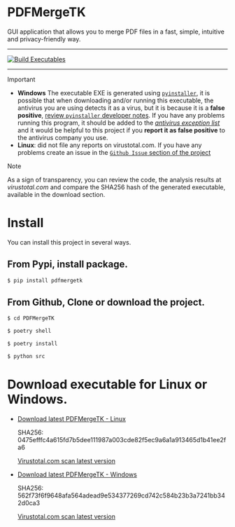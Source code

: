 # PDFMergeTK

GUI application that allows you to merge PDF files in a fast, simple, intuitive and privacy-friendly way.

---

[![Build Executables](https://github.com/kurotom/PDFMergeTK/actions/workflows/build.yml/badge.svg)](https://github.com/kurotom/PDFMergeTK/actions/workflows/build.yml)

---

> [!IMPORTANT]
> * **Windows**
> The executable EXE is generated using [`pyinstaller`](https://pyinstaller.org/en/stable/), it is possible that when downloading and/or running this executable, the antivirus you are using detects it as a virus, but it is because it is a **false positive**, [review `pyinstaller` developer notes](https://github.com/pyinstaller/pyinstaller/blob/develop/.github/ISSUE_TEMPLATE/antivirus.md). If you have any problems running this program, it should be added to the <u>*antivirus exception list*</u> and it would be helpful to this project if you **report it as false positive** to the antivirus company you use.
> * **Linux**: did not file any reports on virustotal.com.
> If you have any problems create an issue in the [`Github Issue` section of the project](https://github.com/kurotom/PDFMergeTK/issues)

> [!NOTE]
> As a sign of transparency, you can review the code, the analysis results at *virustotal.com* and compare the SHA256 hash of the generated executable, available in the download section.


# Install

You can install this project in several ways.


## From Pypi, install package.

```bash
$ pip install pdfmergetk
```

## From Github, Clone or download the project.

```bash
$ cd PDFMergeTK

$ poetry shell

$ poetry install

$ python src
```

# Download executable for Linux or Windows.
* [Download latest PDFMergeTK - Linux](https://github.com/kurotom/PDFMergeTK/releases/download/v0.1.0-linux/PDFMergeTK)

  SHA256: 0475efffc4a615fd7b5dee111987a003cde82f5ec9a6a1a913465d1b41ee2fa6

  [Virustotal.com scan latest version](https://www.virustotal.com/gui/file/0475efffc4a615fd7b5dee111987a003cde82f5ec9a6a1a913465d1b41ee2fa6/detection)


* [Download latest PDFMergeTK - Windows](https://github.com/kurotom/PDFMergeTK/releases/download/v0.1.0-windows/PDFMergeTK.exe)

  SHA256: 562f73f6f9648afa564adead9e534377269cd742c584b23b3a7241bb342d0ca3

  [Virustotal.com scan latest version](https://www.virustotal.com/gui/file/562f73f6f9648afa564adead9e534377269cd742c584b23b3a7241bb342d0ca3/detection)


